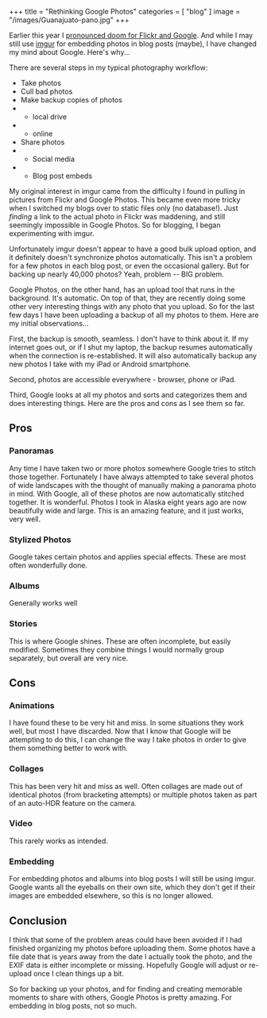+++
title = "Rethinking Google Photos"
categories = [ "blog" ]
image = "/images/Guanajuato-pano.jpg"
+++

Earlier this year I [pronounced doom for Flickr and Google](http://glennhasa.website/the-photo-sharing-service-that-killed-google-and-flickr/). And while I may still use [imgur](http://imgur.com) for embedding photos in blog posts (maybe), I have changed my mind about Google. Here's why...

There are several steps in my typical photography workflow:

* Take photos
* Cull bad photos
* Make backup copies of photos
* * local drive
* * online
* Share photos
* * Social media
* * Blog post embeds

My original interest in imgur came from the difficulty I found in pulling in pictures from Flickr and Google Photos. This became even more tricky when I switched my blogs over to static files only (no database!). Just *finding* a link to the actual photo in Flickr was maddening, and still seemingly impossible in Google Photos. So for blogging, I began experimenting with imgur.

Unfortunately imgur doesn't appear to have a good bulk upload option, and it definitely doesn't synchronize photos automatically. This isn't a problem for a few photos in each blog post, or even the occasional gallery. But for backing up nearly 40,000 photos? Yeah, problem -- BIG problem.

Google Photos, on the other hand, has an upload tool that runs in the background. It's automatic. On top of that, they are recently doing some other very interesting things with any photo that you upload. So for the last few days I have been uploading a backup of all my photos to them. Here are my initial observations...

First, the backup is smooth, seamless. I don't have to think about it. If my internet goes out, or if I shut my laptop, the backup resumes automatically when the connection is re-established. It will also automatically backup any new photos I take with my iPad or Android smartphone.

Second, photos are accessible everywhere - browser, phone or iPad. 

Third, Google looks at all my photos and sorts and categorizes them and does interesting things. Here are the pros and cons as I see them so far.

## Pros

### Panoramas

Any time I have taken two or more photos somewhere Google tries to stitch those together. Fortunately I have always attempted to take several photos of wide landscapes with the thought of manually making a panorama photo in mind. With Google, all of these photos are now automatically stitched together. It is wonderful. Photos I took in Alaska eight years ago are now beautifully wide and large. This is an amazing feature, and it just works, very well.

### Stylized Photos

Google takes certain photos and applies special effects. These are most often wonderfully done.

### Albums 

Generally works well

### Stories

This is where Google shines. These are often incomplete, but easily modified. Sometimes they combine things I would normally group separately, but overall are very nice.

## Cons

### Animations

I have found these to be very hit and miss. In some situations they work well, but most I have discarded. Now that I know that Google will be attempting to do this, I can change the way I take photos in order to give them something better to work with.

### Collages

This has been very hit and miss as well. Often collages are made out of identical photos (from bracketing attempts) or multiple photos taken as part of an auto-HDR feature on the camera.

### Video

This rarely works as intended.

### Embedding

For embedding photos and albums into blog posts I will still be using imgur. Google wants all the eyeballs on their own site, which they don't get if their images are embedded elsewhere, so this is no longer allowed.

## Conclusion

I think that some of the problem areas could have been avoided if I had finished organizing my photos before uploading them. Some photos have a file date that is years away from the date I actually took the photo, and the EXIF data is either incomplete or missing. Hopefully Google will adjust or re-upload once I clean things up a bit.

So for backing up your photos, and for finding and creating memorable moments to share with others, Google Photos is pretty amazing. For embedding in blog posts, not so much. 